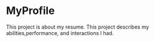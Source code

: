 # MyProfile
This project is about my resume.
This project describes my abilities,performance, and interactions I had.
